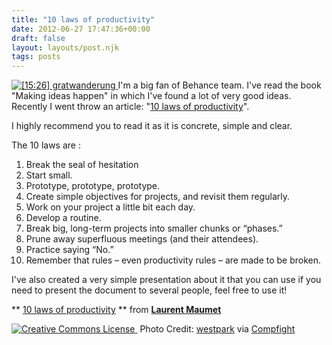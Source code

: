 ```yaml
---
title: "10 laws of productivity"
date: 2012-06-27 17:47:36+00:00
draft: false
layout: layouts/post.njk
tags: posts
---
```


[![[15:26] gratwanderung](http://farm4.staticflickr.com/3373/3414758732_b1b9f95679.jpg)
](http://www.flickr.com/photos/7537092@N07/3414758732/)
I'm a big fan of Behance team.
I've read the book "Making ideas happen" in which I've found a lot of very good ideas.
Recently I went throw an article: "[10 laws of productivity](http://the99percent.com/tips/6585/10-Laws-of-Productivity)".

I highly recommend you to read it as it is concrete, simple and clear.

The 10 laws are :

1. Break the seal of hesitation
2. Start small.
3. Prototype, prototype, prototype.
4. Create simple objectives for projects, and revisit them regularly.
5. Work on your project a little bit each day.
6. Develop a routine.
7. Break big, long-term projects into smaller chunks or “phases.”
8. Prune away superfluous meetings (and their attendees).
9. Practice saying “No.”
10. Remember that rules – even productivity rules – are made to be broken.

I've also created a very simple presentation about it that you can use if you need to present the document to several people, feel free to use it!




** [10 laws of productivity](//www.slideshare.net/lmaumet/10-laws-of-productivity) ** from **[Laurent Maumet](//www.slideshare.net/lmaumet)**






[![Creative Commons License](http://laurentmaumet.com/english/wp-content/plugins/compfight/images/cc.png)
](http://creativecommons.org/licenses/by/2.0/) Photo Credit: [westpark](http://www.flickr.com/photos/7537092@N07/3414758732/) via [Compfight](http://www.compfight.com/)


